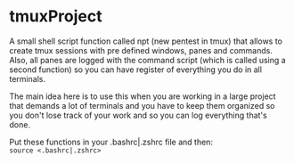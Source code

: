 # tmuxProject

A small shell script function called npt (new pentest in tmux) that allows to create tmux sessions with pre defined windows, panes and commands. Also, all panes are logged with the command script (which is called using a second function) so you can have register of everything you do in all terminals.  

The main idea here is to use this when you are working in a large project that demands a lot of terminals and you have to keep them organized so you don't lose track of your work and so you can log everything that's done.  

Put these functions in your .bashrc|.zshrc file and then:  
`source <.bashrc|.zshrc>`
